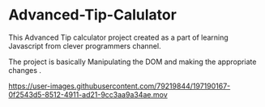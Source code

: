 # Advanced-Tip-Calulator
This Advanced Tip calculator project created as a part of learning Javascript from clever programmers channel.

The project is basically  Manipulating the DOM and making the appropriate changes .

https://user-images.githubusercontent.com/79219844/197190167-0f2543d5-8512-4911-ad21-9cc3aa9a34ae.mov

